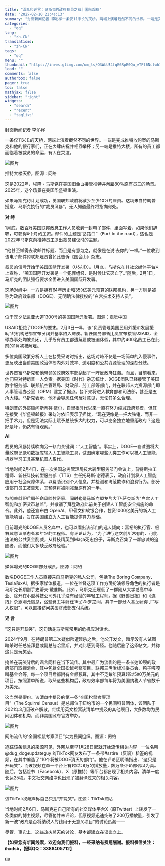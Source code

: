 ```yaml
---
title: "混乱和谣言：马斯克的政府裁员之战｜国际观察"
date: "2025-02-10 21:46:13"
summary: "封面新闻记者 李沁桦一条仅11米长的天桥，两端上演着截然不同的世界。一端是完成推特收购案的马斯克和他..."
categories:
  - "qq"
lang:
  - "zh-CN"
translations:
  - "zh-CN"
tags:
  - "qq"
menu: ""
thumbnail: "https://inews.gtimg.com/om_ls/O3WbUF4fqE6RpE0Qu_eTPl6NctwhIhX8SCYkcrrmqDuhAAA_640360/0"
lead: ""
comments: false
authorbox: false
pager: true
toc: false
mathjax: false
sidebar: "right"
widgets:
  - "search"
  - "recent"
  - "taglist"
---
```


封面新闻记者 李沁桦

一条仅11米长的天桥，两端上演着截然不同的世界。一端是完成推特收购案的马斯克和他的银行家们，正在大肆庆祝并相互举杯；另一端是推特大楼，所有的员工都面临着被裁员的命运，有人在哭泣。

![图片](https://inews.gtimg.com/news_bt/OIzCjvhpXUAxjNU3T_rCnSf6AVSZjJJ04XXFM48U48dfAAA/641)

推特大楼天桥。图源：网络

这是2022年，埃隆・马斯克在美国旧金山接管推特并解雇80%原有员工的场景。2025年，这个场景在美国华盛顿重演。

如果马斯克的计划成功，美国联邦政府将减少至少10%的雇员。这场来自特朗普授意、马斯克执行的“裁员风暴”，无人知道最终将指向何处。

  


  


**对 峙**

  


  


1月底，数百万美国联邦政府工作人员收到一封电子邮件，里面写着，如果他们辞职，可获得8个月的工资。邮件的主题是“岔路口”（Fork in the road），这也是2022年马斯克向推特员工提出裁员建议时的主题。

“他甚至懒得去改邮件标题，而且是有意为之，就像是在说‘去你的’一样。”一位收到该电子邮件的联邦雇员曾如此告诉《国会山》杂志。

裁员的信号开始于美国国际开发署（USAID）。1月底，马斯克在其社交媒体平台X上宣称，“美国国际开发署是一个犯罪组织，是时候让它灭亡了。”随后，2月1日，马斯克的团队强行要求全面进入美国国际开发署。

这场对峙中，一方是拥有64年历史和350亿美元预算的联邦机构，另一方则是被称为政府效率部（DOGE）、无明确法律授权的“白宫技术支持人员”。

![图片](https://inews.gtimg.com/news_bt/O3SuE3Jsm3uyTy02lAs3r5XP2QWhzaVxZ-G74cd_scZuMAA/641)

位于宾夕法尼亚大道1300号的美国国际开发署。图源：视觉中国

USAID拒绝了DOGE的要求。2月3日一早，该“负责管理美国民用外援和发展援助”的机构总部宣布关闭并基本陷入瘫痪。新任国务卿鲁比奥宣布接管USAID，全球办事处均被关闭，几乎所有员工都遭解雇或被迫休假，其中约400名员工已在此前的1月初被解雇。

多位美国政策分析人士在接受采访时指出，这场对峙不仅是一场简单的入侵事件，更反映出当前美国政治体制内外对效率、透明度和公共资源管理的深刻分歧。

世界首富马斯克和他带领的政府效率部刮起了一阵反政府狂潮。而且，目前看来，他们只对特朗普一人负责。据美国《时代》杂志统计，DOGE团队已经接管了美国数字服务部、联邦航空管理局、财政部、劳工部等部门，并在联邦人力资源部门即人事管理办公室（OPM）建立了据点。接下来将进入教育部和司法部，甚至是五角大楼。马斯克表示，他不会容忍任何反对意见，无论其多么合理。

特朗普的外部顾问斯蒂芬·摩尔，自里根时代以来一直在努力缩减政府规模，但其在接受《华盛顿邮报》采访时依旧表示了担忧，“现在更像是一把大铁锤，而非一把手术刀。但是宪法实际上赋予总统多大的权力，可以完全独立地重组政府？这是好是坏，仍然有待观察。”

  


  


**AI**

  


  


裁员的风暴持续吹向另一热门关键词：“人工智能”。事实上，DOGE一直试图将大量政府记录和数据库输入人工智能工具，试图确定哪些人类工作可以被人工智能、机器学习工具甚至机器人取代。

当地时间2月4日，在一次美国总务管理局技术转型服务部门会议上，前特斯拉工程师、新任科技转型服务部（TTS）主任托马斯·谢德表示，政府计划将人工智能应用于社会保障体系，以帮助识别个人信息，并检测和防范欺诈和浪费行为。部分该部门员工被告知，其预算将被削减至原有的一半。

特朗普就职后即任命风险投资家、同时也是马斯克盟友的大卫·萨克斯为“白宫人工智能和加密货币总监”，并撤销了拜登政府此前关于创建人工智能安全措施的命令。此外，他还宣布由 OpenAI、甲骨文和软银合作，投资1000亿美元的新人工智能项目，旨在美国建立为人工智能提供算力基础。

目前曝光的DOGE人员名单中，也可以看出该部门的选人倾向：富裕的执行官、极右翼意识形态者和年轻的工程师。有评论认为，“为了进行这次前所未有的、可能违法的公共资金削减，从科技精英到Maga死忠份子，马斯克召集了一群忠诚的追随者，而他们大多缺乏政府经验。”

![图片](https://inews.gtimg.com/news_bt/O3Novy2HMUW-73LH-GfjkrBLe-1rWweJU5Ki_UMp3FmRUAA/1000)

媒体曝光的DOGE部分成员。图源：网络

数名DOGE工作人员直接来自马斯克的私人公司，包括The Boring Company、Tesla和xAI。据多家媒体报道，一位在监督这项工作方面扮演领导角色的执行者是马斯克长期副手史蒂夫·戴维斯。此外，马斯克还雇佣了一群刚从大学或高中毕业、除开在小型科技公司外几乎没有经验的年轻工程师。据《野兽日报》和《连线》杂志曝光信息，这些员工年龄在19至25岁之间，其中一部分人甚至获得了“写入权限”，可以直接访问美国财政部支付系统。

  


  


**谣 言**

  


  


“这只是开玩笑”，这句话是马斯克常用的危机应对话术。

2024年9月，在特朗普第二次疑似险遭暗杀之后，他公开发文，暗示没有人试图暗杀时任总统拜登或副总统哈里斯，并对此感到奇怪。他随后删了这条帖文，并称这只是玩笑话。

掩盖在玩笑背后的谣言同样在当下流传。其中最广为流传的是一条长达10项的政府部门取缔清单，其中包括全国松鼠考察项目、联邦三明治标准委员会、鸭子嘎嘎叫基金会等，每一个项目后都附有金额预算，其中不乏每年预算超过500万美元的项目。按照清单所说，取缔这些机构后，政府效率部每年将为美国纳税人节省数千万美元。

这当然是假的。该清单中提及的第一条“全国松鼠考察项目”（The Squirrel Census）是总部位于纽约市的一个民间科普团体，该团队于2021年3月因破产解散。继续用英文检索该清单中提及的其他项目，大多数均为民间团体和机构，而非美国政府官方举办。

![图片](https://inews.gtimg.com/news_bt/O_xWjYpN_-d-hxAjWxlFV1JDklWGmc-fmMMKvj4bWKwx8AA/641)

网络流传的“全国松鼠考察项目”实为民间组织。图源：网络

追踪该条信息的来源可见，外网从至早1月28日起就开始流传相关内容，一位名叫@dug\_dogeupdateguy 的TikTok网友发布了一条带#satire（反讽）标签的视频，在其中编造了“10个将被DOGE消灭的部门”。他在评论区明确指出，“这只是开玩笑”，而该视频在单一平台上有超过28万的播放量，数万条评论都信以为真。随后，包括脸书（Facebook）、X（原推特）等平台都出现了相关内容，清单一度长达25项。中文社交网络中也出现了被翻译过来的相关内容。

![图片](https://inews.gtimg.com/news_bt/O7K2bzcN4Tin19Y9fcqKtO8qAljxjnT-SkwiKPXtpLpAQAA/641)

该TikTok视频声称自己只是“开玩笑”。图源：TikTok网站

当地时间2月6日，马斯克在自己所有的社交媒体平台X（原Twitter）上转发了一条类似的博主视频，尽管他并未评论，但原视频迅速突破了200万播放量，引发了新一波“政府是否将纳税人的钱用于无意义项目”的讨论热潮——

尽管，事实上，这些热火朝天的讨论，基本都建立在谣言之上。

**【如果您有新闻线索，欢迎向我们报料，一经采纳有费用酬谢。报料微信关注：ihxdsb，报料QQ：3386405712】**

[qq](https://new.qq.com/rain/a/20250210A08KMA00)
